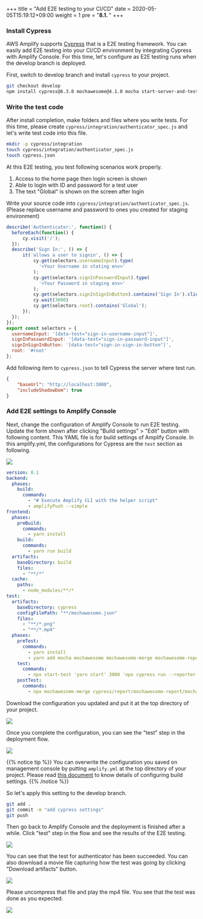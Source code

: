 +++
title = "Add E2E testing to your CI/CD"
date = 2020-05-05T15:19:12+09:00
weight = 1
pre = "<b>8.1. </b>"
+++

### Install Cypress

AWS Amplify supports [Cypress](https://www.cypress.io/) that is a E2E testing framework. You can easily add E2E testing into your CI/CD environment by integrating Cypress with Amplify Console. For this time, let's configure as E2E testing runs when the develop branch is deployed.


First, switch to develop branch and install `cypress` to your project.

```sh
git checkout develop
npm install cypress@6.3.0 mochawesome@4.1.0 mocha start-server-and-test --save-dev
```

### Write the test code

After install completion, make folders and files where you write tests. For this time, please create `cypress/integration/authenticator_spec.js` and let's write test code into this file.

```sh
mkdir -p cypress/integration
touch cypress/integration/authenticator_spec.js
touch cypress.json
```

At this E2E testing, you test following scenarios work properly.

1. Access to the home page then login screen is shown
2. Able to login with ID and password for a test user
3. The text "Global" is shown on the screen after login

Write your source code into `cypress/integration/authenticator_spec.js`. (Please replace username and password to ones you created for staging environment)

```js
describe('Authenticator:', function() {
  beforeEach(function() {
      cy.visit('/');
  });
  describe('Sign In:', () => {
      it('allows a user to signin', () => {
          cy.get(selectors.usernameInput).type(
            '<Your Username in stating env>'
          );
          cy.get(selectors.signInPasswordInput).type(
            '<Your Password in staging env>'
          );
          cy.get(selectors.signInSignInButton).contains('Sign In').click();
          cy.wait(3000)
          cy.get(selectors.root).contains('Global');
      });
  });
});
export const selectors = {
  usernameInput: '[data-test="sign-in-username-input"]',
  signInPasswordInput: '[data-test="sign-in-password-input"]',
  signInSignInButton: '[data-test="sign-in-sign-in-button"]',
  root: '#root'
};
```

Add following item to `cypress.json` to tell Cypress the server where test run.

```json
{
    "baseUrl": "http://localhost:3000",
    "includeShadowDom": true
}
```

### Add E2E settings to Amplify Console

Next, change the configuration of Amplify Console to run E2E testing.
Update the form shown after clicking "Build settings" > "Edit" button with following content. This YAML file is for build settings of Amplify Console. In this amplify.yml, the configurations for Cypress are the `test` section as following.

![](/images/80_e2e/build_settings.png)

```yml
version: 0.1
backend:
  phases:
    build:
      commands:
        - "# Execute Amplify CLI with the helper script"
        - amplifyPush --simple
frontend:
  phases:
    preBuild:
      commands:
        - yarn install
    build:
      commands:
        - yarn run build
  artifacts:
    baseDirectory: build
    files:
      - "**/*"
  cache:
    paths:
      - node_modules/**/*
test:
  artifacts:
    baseDirectory: cypress
    configFilePath: "**/mochawesome.json"
    files:
      - "**/*.png"
      - "**/*.mp4"
  phases:
    preTest:
      commands:
        - yarn install
        - yarn add mocha mochawesome mochawesome-merge mochawesome-report-generator
    test:
      commands:
        - npx start-test 'yarn start' 3000 'npx cypress run --reporter mochawesome --reporter-options "reportDir=cypress/report/mochawesome-report,overwrite=false,html=false,json=true,timestamp=mmddyyyy_HHMMss"'
    postTest:
      commands:
        - npx mochawesome-merge cypress/report/mochawesome-report/mochawesome*.json > cypress/report/mochawesome.json
```

Download the configuration you updated and put it at the top directory of your project.

![](/images/80_e2e/amplifyyml_dl.png)

Once you complete the configuration, you can see the "test" step in the deployment flow.

![](/images/80_e2e/test_flow.png)

{{% notice tip %}}
You can overwrite the configuration you saved on management console by putting `amplify.yml` at the top directory of your project. Please read [this document](https://docs.aws.amazon.com/ja_jp/amplify/latest/userguide/build-settings.html) to know details of configuring build settings.
{{% /notice %}}

So let's apply this setting to the develop branch.

```sh
git add .
git commit -m "add cypress settings"
git push
```

Then go back to Amplify Console and the deployment is finished after a while. Click "test" step in the flow and see the results of the E2E testing.

![](/images/80_e2e/success_to_e2e.png)

You can see that the test for authenticator has been succeeded. You can also download a movie file capturing how the test was going by clicking "Download artifacts" button.

![](/images/80_e2e/success_to_authenticator_test.png)

Please uncompress that file and play the mp4 file. You see that the test was done as you expected.

![](/images/80_e2e/play_test_video.png)
